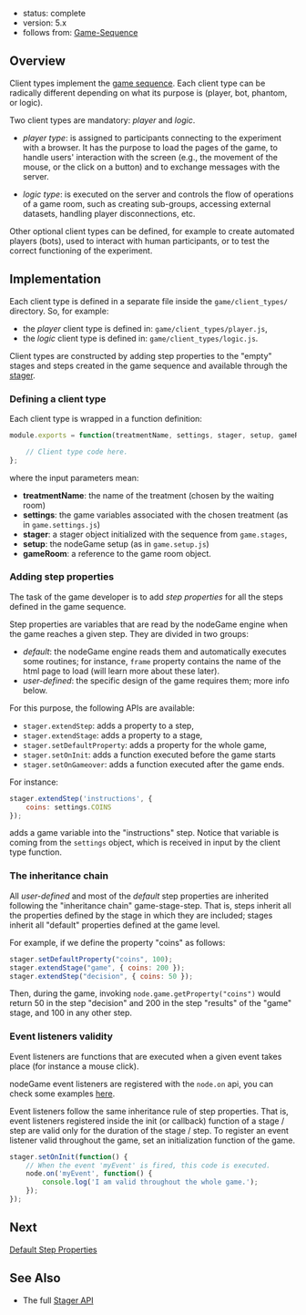 - status: complete
- version: 5.x
- follows from: [Game-Sequence](Game-Sequence-v5)

## Overview

Client types implement the [game sequence](Game-Sequence). Each client type can be radically different depending on what its purpose is (player, bot, phantom, or logic).

Two client types are mandatory: _player_ and _logic_.

- _player type_: is assigned to participants connecting to the
experiment with a browser. It has the purpose to load the pages of the
game, to handle users' interaction with the screen (e.g., the movement
of the mouse, or the click on a button) and to exchange messages with
the server.

- _logic type_: is executed on the server and controls the flow of
operations of a game room, such as creating sub-groups, accessing
external datasets, handling player disconnections, etc.

Other optional client types can be defined, for example to create
automated players (bots), used to interact with human participants, or
to test the correct functioning of the experiment.

## Implementation

Each client type is defined in a separate file inside the
`game/client_types/` directory. So, for example:

- the _player_ client type is defined in: `game/client_types/player.js`,
- the _logic_ client type is defined in: `game/client_types/logic.js`.

Client types are constructed by adding step properties to the "empty"
stages and steps created in the game sequence and available through
the [stager](Stager-API-v5).

### Defining a client type

Each client type is wrapped in a function definition:

```javascript
module.exports = function(treatmentName, settings, stager, setup, gameRoom) {

    // Client type code here.
};
```

where the input parameters mean:

* **treatmentName**: the name of the treatment (chosen by the waiting room)
* **settings**: the game variables associated with the chosen
treatment (as in `game.settings.js`)
* **stager**: a stager object initialized with the sequence from
    `game.stages`,
* **setup**: the nodeGame setup (as in `game.setup.js`)
* **gameRoom**: a reference to the game room object.



### Adding step properties

The task of the game developer is to add _step properties_ for
all the steps defined in the game sequence.

Step properties are variables that are read by the nodeGame engine when the game reaches a given step. They are divided in two groups:

- _default_: the nodeGame engine reads them and automatically executes some routines; for instance, `frame` property contains the name of the html page to load (will learn more about these later).
- _user-defined_: the specific design of the game requires them; more info below.

For this purpose, the following APIs are available:

- `stager.extendStep`: adds a property to a step,
- `stager.extendStage`: adds a property to a stage,
- `stager.setDefaultProperty`: adds a property for the whole game,
- `stager.setOnInit`: adds a function executed before the game starts
- `stager.setOnGameover`: adds a function executed after the game ends.


For instance:

```javascript
stager.extendStep('instructions', {
    coins: settings.COINS
});
```
adds a game variable into the "instructions" step. Notice that variable is coming from the `settings` object, which is received in input by the client type function.


### The inheritance chain

All _user-defined_ and most of the _default_ step properties are inherited following the "inheritance chain" game-stage-step. That is, steps inherit all the properties defined by the stage in which they are included; stages inherit all "default"
properties defined at the game level.

For example, if we define the property "coins" as follows:


```javascript
stager.setDefaultProperty("coins", 100);
stager.extendStage("game", { coins: 200 });
stager.extendStep("decision", { coins: 50 });
```

Then, during the game, invoking `node.game.getProperty("coins")` would
return 50 in the step "decision" and 200 in the step "results" of the "game"
stage, and 100 in any other step.


### Event listeners validity

Event listeners are functions that are executed when a given event takes place (for instance a mouse click).

nodeGame event listeners are registered with the `node.on` api, you can check some examples [here](Data-Exchange-Examples).

Event listeners follow the same inheritance rule of step properties. That is, event listeners registered inside the init (or callback) function of a
stage / step are valid only for the duration of the stage / step. To
register an event listener valid throughout the game, set an
initialization function of the game.


```javascript
stager.setOnInit(function() {
    // When the event 'myEvent' is fired, this code is executed.
    node.on('myEvent', function() {
        console.log('I am valid throughout the whole game.');
    });
});
```


## Next

[Default Step Properties](Default-Step-Properties-v5)

## See Also

- The full [Stager API](Stager-API-v5)

